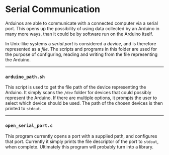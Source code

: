 
# Serial Communication

Arduinos are able to communicate with a connected computer via a serial port. This opens up the possibility of using data collected by an Arduino in many more ways, than it could be by software run on the Arduino itself.

In Unix-like systems a _serial port_ is considered a _device_, and is therefore represented as a _file_.
The scripts and programs in this folder are used for the purpose of configuring, reading and writing from the file representing the Arduino.

---

### `arduino_path.sh`
This script is used to get the file path of the device representing the Arduino. 
It simply scans the `/dev` folder for devices that could possibly represent the Arduino. If there are multiple options, it prompts the user to select which device should be used. The path of the chosen devices is then printed to `stdout`.

--- 

### `open_serial_port.c`
This program currently opens a port with a supplied path, and configures that port. Currently it simply prints the file descriptor of the port to `stdout`, when complete.
Ultimately this program will probably turn into a library.
